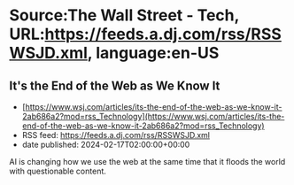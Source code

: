 # Source:The Wall Street - Tech, URL:https://feeds.a.dj.com/rss/RSSWSJD.xml, language:en-US

## It's the End of the Web as We Know It
 - [https://www.wsj.com/articles/its-the-end-of-the-web-as-we-know-it-2ab686a2?mod=rss_Technology](https://www.wsj.com/articles/its-the-end-of-the-web-as-we-know-it-2ab686a2?mod=rss_Technology)
 - RSS feed: https://feeds.a.dj.com/rss/RSSWSJD.xml
 - date published: 2024-02-17T02:00:00+00:00

AI is changing how we use the web at the same time that it floods the world with questionable content.

